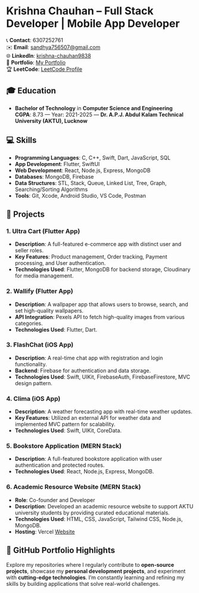 

# **Krishna Chauhan – Full Stack Developer | Mobile App Developer**

📞 **Contact**: 6307252761  
✉️ **Email**: sandhya756507@gmail.com  
🌐 **LinkedIn**: [krishna-chauhan9838](https://linkedin.com/in/krishna-chauhan9838)  
💼 **Portfolio**: [My Portfolio](https://krishnaportfolio-zeta.vercel.app/)  
🏆 **LeetCode**: [LeetCode Profile](https://leetcode.com/godzkrishu)

## **🎓 Education**
- **Bachelor of Technology** in **Computer Science and Engineering**  
  **CGPA**: 8.73 — Year: 2021-2025 — **Dr. A.P.J. Abdul Kalam Technical University (AKTU), Lucknow**

## **💻 Skills**
- **Programming Languages**: C, C++, Swift, Dart, JavaScript, SQL
- **App Development**: Flutter, SwiftUI
- **Web Development**: React, Node.js, Express, MongoDB
- **Databases**: MongoDB, Firebase
- **Data Structures**: STL, Stack, Queue, Linked List, Tree, Graph, Searching/Sorting Algorithms
- **Tools**: Git, Xcode, Android Studio, VS Code, Postman

## **🚀 Projects**
### **1. Ultra Cart (Flutter App)**
- **Description**: A full-featured e-commerce app with distinct user and seller roles.
- **Key Features**: Product management, Order tracking, Payment processing, and User authentication.
- **Technologies Used**: Flutter, MongoDB for backend storage, Cloudinary for media management.

### **2. Wallify (Flutter App)**
- **Description**: A wallpaper app that allows users to browse, search, and set high-quality wallpapers.
- **API Integration**: Pexels API to fetch high-quality images from various categories.
- **Technologies Used**: Flutter, Dart.

### **3. FlashChat (iOS App)**
- **Description**: A real-time chat app with registration and login functionality.
- **Backend**: Firebase for authentication and data storage.
- **Technologies Used**: Swift, UIKit, FirebaseAuth, FirebaseFirestore, MVC design pattern.

### **4. Clima (iOS App)**
- **Description**: A weather forecasting app with real-time weather updates.
- **Key Features**: Utilized an external API for weather data and implemented MVC pattern for scalability.
- **Technologies Used**: Swift, UIKit, CoreData.

### **5. Bookstore Application (MERN Stack)**
- **Description**: A full-featured bookstore application with user authentication and protected routes.
- **Technologies Used**: React, Node.js, Express, MongoDB.

### **6. Academic Resource Website (MERN Stack)**
- **Role**: Co-founder and Developer
- **Description**: Developed an academic resource website to support AKTU university students by providing curated educational materials.
- **Technologies Used**: HTML, CSS, JavaScript, Tailwind CSS, Node.js, MongoDB.
- **Hosting**: Vercel [Website](https://aktunotes-git-main-godzkrishu.vercel.app)

## **🌟 GitHub Portfolio Highlights**
Explore my repositories where I regularly contribute to **open-source projects**, showcase my **personal development projects**, and experiment with **cutting-edge technologies**. I’m constantly learning and refining my skills by building applications that solve real-world challenges.

